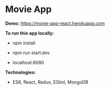 # Movie App

**Demo:** https://movie-app-react.herokuapp.com

**To run this app locally:**
* npm install

* npm run start:dev

* localhost:8080

**Technologies:**
* ES6, React, Redux, ESlint, MongoDB
